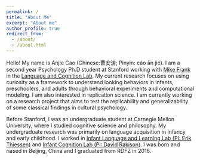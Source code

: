 ```yaml
---
permalink: /
title: "About Me"
excerpt: "About me"
author_profile: true
redirect_from: 
  - /about/
  - /about.html
---
```


Hello! My name is Anjie Cao (Chinese:曹安洁; Pinyin: cáo ān jié). I am a second year Psychology Ph.D student at Stanford working with [Mike Frank](https://web.stanford.edu/~mcfrank/) in the [Language and Cognition Lab](http://langcog.stanford.edu/). My current research focuses on using curiosity as a framework to understand looking behaviors in infants, preschoolers, and adults through behavioral experiments and computational modeling. I am also  interested in replication science. I am currently working on a research project that aims to test the replicability and generalizability of some classical findings in cultural psychology. 

Before Stanford, I was an undergraduate student at Carnegie Mellon University, where I studied cognitive science and philosophy. My undergraduate research was primarily on language acquisition in infancy and early childhood. I worked in [Infant Language and Learning Lab (PI: Erik Thiessen)](https://www.cmu.edu/dietrich/psychology/infant-language-learning-lab/Home.html) and [Infant Cognition Lab (PI: David Rakison)](https://www.cmu.edu/dietrich/psychology/infant-cognition-lab/). I was born and riased in Beijing, China and I graduated from RDFZ in 2016. 

